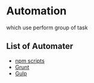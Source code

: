 # Automation 

which use perform group of task

## List of Automater 

* [npm scripts](https://docs.npmjs.com/misc/scripts) 
* [Grunt](https://gruntjs.com/)
* [Gulp](https://gulpjs.com/)
